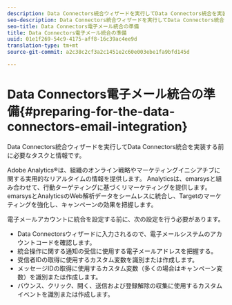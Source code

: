 ```yaml
---
description: Data Connectors統合ウィザードを実行してData Connectors統合を実装する前に必要なタスクと情報です。
seo-description: Data Connectors統合ウィザードを実行してData Connectors統合を実装する前に必要なタスクと情報です。
seo-title: Data Connectors電子メール統合の準備
title: Data Connectors電子メール統合の準備
uuid: 01e1f269-54c9-4175-aff8-16c39ac4ee9d
translation-type: tm+mt
source-git-commit: a2c38c2cf3a2c1451e2c60e003ebe1fa9bfd145d

---
```



# Data Connectors電子メール統合の準備{#preparing-for-the-data-connectors-email-integration}

Data Connectors統合ウィザードを実行してData Connectors統合を実装する前に必要なタスクと情報です。

Adobe Analytics®は、組織のオンライン戦略やマーケティングイニシアチブに関する実用的なリアルタイムの情報を提供します。 Analyticsは、emarsysと組み合わせて、行動ターゲティングに基づくリマーケティングを提供します。 emarsysとAnalyticsのWeb解析データをシームレスに統合し、Targetのマーケティングを強化し、キャンペーンの効果を把握します。

電子メールアカウントに統合を設定する前に、次の設定を行う必要があります。

* Data Connectorsウィザードに入力されるので、電子メールシステムのアカウントコードを確認します。
* 統合操作に関する通知の受信に使用する電子メールアドレスを把握する。
* 受信者IDの取得に使用するカスタム変数を識別または作成します。
* メッセージIDの取得に使用するカスタム変数（多くの場合はキャンペーン変数）を識別または作成します。
* バウンス、クリック、開く、送信および登録解除の収集に使用するカスタムイベントを識別または作成します。

